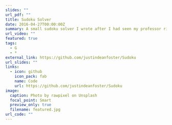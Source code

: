 ```yaml
---
slides: ""
url_pdf: ""
title: Sudoku Solver
date: 2016-04-27T00:00:00Z
summary: A small sudoku solver I wrote after I had seen my professor right one in Data Structures
url_video: ""
featured: true
tags:
  - G
  - *
external_link: https://github.com/justindeanfoster/Sudoku
url_slides: ""
links:
  - icon: github
    icon_pack: fab
    name: Code
    url: https://github.com/justindeanfoster/Sudoku
image:
  caption: Photo by rawpixel on Unsplash
  focal_point: Smart
  preview_only: true
  filename: featured.jpg
url_code: ""
---
```

